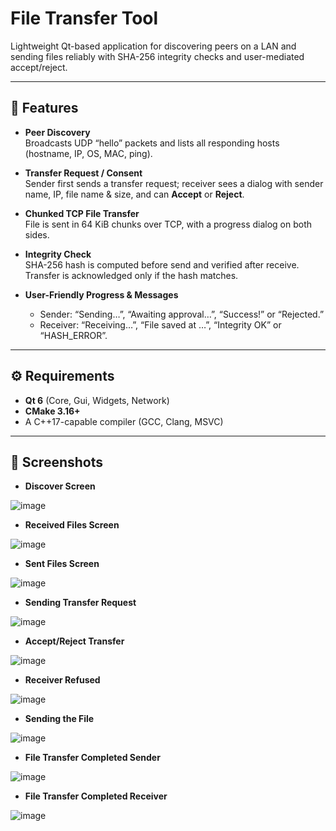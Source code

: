 # File Transfer Tool

Lightweight Qt-based application for discovering peers on a LAN and sending files reliably with SHA-256 integrity checks and user-mediated accept/reject.

---

## 🚀 Features

- **Peer Discovery**  
  Broadcasts UDP “hello” packets and lists all responding hosts (hostname, IP, OS, MAC, ping).

- **Transfer Request / Consent**  
  Sender first sends a transfer request; receiver sees a dialog with sender name, IP, file name & size, and can **Accept** or **Reject**.

- **Chunked TCP File Transfer**  
  File is sent in 64 KiB chunks over TCP, with a progress dialog on both sides.

- **Integrity Check**  
  SHA-256 hash is computed before send and verified after receive. Transfer is acknowledged only if the hash matches.

- **User-Friendly Progress & Messages**  
  - Sender: “Sending…”, “Awaiting approval…”, “Success!” or “Rejected.”  
  - Receiver: “Receiving…”, “File saved at …”, “Integrity OK” or “HASH_ERROR”.

---

## ⚙️ Requirements

- **Qt 6** (Core, Gui, Widgets, Network)  
- **CMake 3.16+**  
- A C++17-capable compiler (GCC, Clang, MSVC)

---

## 🔭 Screenshots

- **Discover Screen**

![image](https://github.com/user-attachments/assets/95ff537f-b467-4b63-b0e3-51ed78c5750e)


- **Received Files Screen**

![image](https://github.com/user-attachments/assets/d6cc3240-68e7-448d-8533-42041f505f97)


- **Sent Files Screen**

![image](https://github.com/user-attachments/assets/362bac74-1ba7-42e7-b54a-541b03fccdd7)


- **Sending Transfer Request**

![image](https://github.com/user-attachments/assets/41f75f2e-0641-4242-a7ba-b3644c345a7b)


- **Accept/Reject Transfer**

![image](https://github.com/user-attachments/assets/0efad451-c9aa-4d87-9547-0b729c24898a)


- **Receiver Refused**

![image](https://github.com/user-attachments/assets/9379462f-65e1-4f76-ac80-fc5e3f8c3262)


- **Sending the File**

![image](https://github.com/user-attachments/assets/92830244-ec0d-4bc0-9fcd-bb630d3e6065)


- **File Transfer Completed Sender**

![image](https://github.com/user-attachments/assets/31c7745f-e9eb-4d85-bbf5-3cc4eb9aaaff)


- **File Transfer Completed Receiver**

![image](https://github.com/user-attachments/assets/0bbdb74f-8df8-4400-8f87-ce1b0be8d355)


